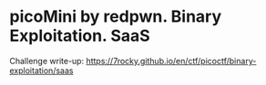 # picoMini by redpwn. Binary Exploitation. SaaS

Challenge write-up: https://7rocky.github.io/en/ctf/picoctf/binary-exploitation/saas
